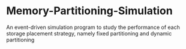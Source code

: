 # Memory-Partitioning-Simulation
An event-driven simulation program to study the performance of each storage placement strategy, namely fixed partitioning and dynamic partitioning
